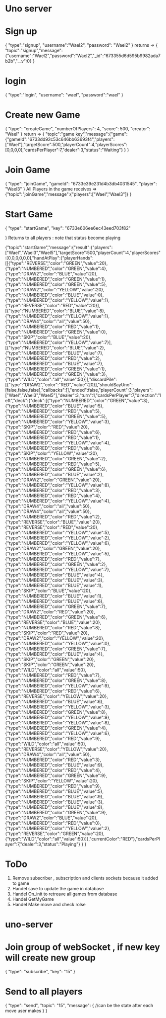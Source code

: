 
# Uno server

# Sign up

{
"type":"signup",
"username":"Wael2",
"password": "Wael2"
}
returns => { "topic":"signup","message":{"username":"Wael2","password":"Wael2","\_id":"673355d6d595b9982ada7b2b","\_\_v":0} }

# login

{
"type":"login",
"username": "wael",
"password":"wael"
}

# Create new Game

{
"type": "createGame",
"numberOfPlayers": 4,
"score": 500,
"creator": "Wael"
} return => { "topic":"game key","message":{"game":{"gameId":"6733dd92c53c646bb63693f4","players":["Wael"],"targetScore":500,"playerCount":4,"playerScores":[0,0,0,0],"cardsPerPlayer":7,"dealer":3,"status":"Waiting"} } }

# Join Game

{
"type": "joinGame",
"gameId": "6733e39e231d4b3db4031545",
"player": "Wael3"
}
All Players in the game receives => {"topic":"joinGame","message":{"players":["Wael","Wael3"]} }

# Start Game

{
"type": "startGame",
"key": "6733e606ee6ec43eed703f82"

} Returns to all players : note that status become playing

{"topic":"startGame","message":{"result":{"players":["Wael","Wael3","Wael5"],"targetScore":500,"playerCount":4,"playerScores":[0,0,0,0,0,0],"handAtPlay":{"playerHands":[[{"type":"REVERSE","color":"GREEN","value":20},{"type":"NUMBERED","color":"GREEN","value":4},{"type":"DRAW2","color":"BLUE","value":20},{"type":"NUMBERED","color":"GREEN","value":1},{"type":"NUMBERED","color":"GREEN","value":5},{"type":"DRAW2","color":"YELLOW","value":20},{"type":"NUMBERED","color":"BLUE","value":0},{"type":"NUMBERED","color":"YELLOW","value":1},{"type":"REVERSE","color":"RED","value":20}],[{"type":"NUMBERED","color":"BLUE","value":8},{"type":"NUMBERED","color":"YELLOW","value":1},{"type":"DRAW4","color":"all","value":50},{"type":"NUMBERED","color":"RED","value":1},{"type":"NUMBERED","color":"GREEN","value":0},{"type":"SKIP","color":"BLUE","value":20},{"type":"NUMBERED","color":"YELLOW","value":7}],[{"type":"NUMBERED","color":"BLUE","value":2},{"type":"NUMBERED","color":"BLUE","value":7},{"type":"NUMBERED","color":"RED","value":2},{"type":"NUMBERED","color":"BLUE","value":7},{"type":"NUMBERED","color":"GREEN","value":1},{"type":"NUMBERED","color":"GREEN","value":3},{"type":"WILD","color":"all","value":50}]],"discardPile":[{"type":"DRAW2","color":"RED","value":20}],"shouldSayUno":[false,false,false],"callbacks":[],"ended":false,"playerCount":3,"players":["Wael","Wael3","Wael5"],"dealer":3,"turn":1,"cardsPerPlayer":7,"direction":"left","deck":{"deck":[{"type":"NUMBERED","color":"GREEN","value":3},{"type":"NUMBERED","color":"BLUE","value":5},{"type":"NUMBERED","color":"RED","value":5},{"type":"NUMBERED","color":"GREEN","value":5},{"type":"NUMBERED","color":"YELLOW","value":3},{"type":"SKIP","color":"RED","value":20},{"type":"NUMBERED","color":"RED","value":6},{"type":"NUMBERED","color":"RED","value":1},{"type":"NUMBERED","color":"YELLOW","value":4},{"type":"NUMBERED","color":"RED","value":8},{"type":"SKIP","color":"YELLOW","value":20},{"type":"NUMBERED","color":"GREEN","value":2},{"type":"NUMBERED","color":"RED","value":5},{"type":"NUMBERED","color":"GREEN","value":6},{"type":"NUMBERED","color":"BLUE","value":2},{"type":"DRAW2","color":"GREEN","value":20},{"type":"NUMBERED","color":"YELLOW","value":8},{"type":"NUMBERED","color":"RED","value":3},{"type":"NUMBERED","color":"RED","value":4},{"type":"NUMBERED","color":"YELLOW","value":4},{"type":"DRAW4","color":"all","value":50},{"type":"DRAW4","color":"all","value":50},{"type":"NUMBERED","color":"RED","value":2},{"type":"REVERSE","color":"BLUE","value":20},{"type":"REVERSE","color":"RED","value":20},{"type":"NUMBERED","color":"YELLOW","value":5},{"type":"NUMBERED","color":"YELLOW","value":2},{"type":"NUMBERED","color":"YELLOW","value":6},{"type":"DRAW2","color":"GREEN","value":20},{"type":"NUMBERED","color":"YELLOW","value":5},{"type":"NUMBERED","color":"RED","value":7},{"type":"NUMBERED","color":"GREEN","value":2},{"type":"NUMBERED","color":"YELLOW","value":7},{"type":"NUMBERED","color":"BLUE","value":4},{"type":"NUMBERED","color":"BLUE","value":3},{"type":"NUMBERED","color":"BLUE","value":1},{"type":"SKIP","color":"BLUE","value":20},{"type":"NUMBERED","color":"BLUE","value":1},{"type":"NUMBERED","color":"BLUE","value":6},{"type":"NUMBERED","color":"GREEN","value":7},{"type":"DRAW2","color":"RED","value":20},{"type":"NUMBERED","color":"GREEN","value":6},{"type":"REVERSE","color":"BLUE","value":20},{"type":"NUMBERED","color":"RED","value":8},{"type":"SKIP","color":"RED","value":20},{"type":"DRAW2","color":"YELLOW","value":20},{"type":"NUMBERED","color":"YELLOW","value":0},{"type":"NUMBERED","color":"GREEN","value":7},{"type":"NUMBERED","color":"BLUE","value":4},{"type":"SKIP","color":"GREEN","value":20},{"type":"SKIP","color":"GREEN","value":20},{"type":"WILD","color":"all","value":50},{"type":"NUMBERED","color":"RED","value":7},{"type":"NUMBERED","color":"GREEN","value":8},{"type":"NUMBERED","color":"YELLOW","value":9},{"type":"NUMBERED","color":"RED","value":6},{"type":"REVERSE","color":"YELLOW","value":20},{"type":"NUMBERED","color":"BLUE","value":6},{"type":"NUMBERED","color":"YELLOW","value":3},{"type":"NUMBERED","color":"GREEN","value":8},{"type":"NUMBERED","color":"YELLOW","value":9},{"type":"NUMBERED","color":"YELLOW","value":8},{"type":"NUMBERED","color":"GREEN","value":4},{"type":"NUMBERED","color":"YELLOW","value":6},{"type":"NUMBERED","color":"RED","value":9},{"type":"WILD","color":"all","value":50},{"type":"REVERSE","color":"YELLOW","value":20},{"type":"DRAW4","color":"all","value":50},{"type":"NUMBERED","color":"RED","value":3},{"type":"NUMBERED","color":"BLUE","value":9},{"type":"NUMBERED","color":"RED","value":4},{"type":"NUMBERED","color":"GREEN","value":9},{"type":"SKIP","color":"YELLOW","value":20},{"type":"NUMBERED","color":"RED","value":9},{"type":"NUMBERED","color":"BLUE","value":5},{"type":"NUMBERED","color":"BLUE","value":9},{"type":"NUMBERED","color":"BLUE","value":3},{"type":"NUMBERED","color":"BLUE","value":8},{"type":"NUMBERED","color":"GREEN","value":9},{"type":"DRAW2","color":"BLUE","value":20},{"type":"NUMBERED","color":"RED","value":0},{"type":"NUMBERED","color":"YELLOW","value":2},{"type":"REVERSE","color":"GREEN","value":20},{"type":"WILD","color":"all","value":50}]},"currentColor":"RED"},"cardsPerPlayer":7,"dealer":3,"status":"Playing"} } }

# ToDo

1. Remove subscriber , subscription and clients sockets because it added to game
2. Handel save to update the game in database
3. Handel On_init to retreave all games from database
4. Handel GetMyGame
5. Handel Make move and check rolse

# uno-server

# Join group of webSocket , if new key will create new group

{
    "type": "subscribe",
    "key": "15"
}

# Send to all players

{
    "type": "send",
    "topic": "15",
    "message": {
        //can be the state after each move user makes
    }
}


